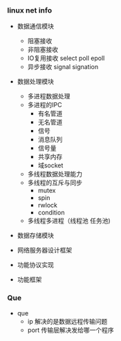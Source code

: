 
### linux net info 

- 数据通信模块
    - 阻塞接收
    - 非阻塞接收
    - IO复用接收 select poll epoll
    - 异步接收 signal signation 

- 数据处理模块
    - 多进程数据处理
    - 多进程的IPC
        - 有名管道
        - 无名管道
        - 信号
        - 消息队列
        - 信号量
        - 共享内存
        - 域socket
    - 多线程数据处理能力
    - 多线程的互斥与同步
        - mutex
        - spin 
        - rwlock
        - condition
    - 多线程多进程（线程池 任务池)

- 数据存储模块
- 网络服务器设计框架
- 功能协议实现
- 功能框架



### Que 
- que 
    - ip 解决的是数据远程传输问题
    - port 传输层解决发给哪一个程序


